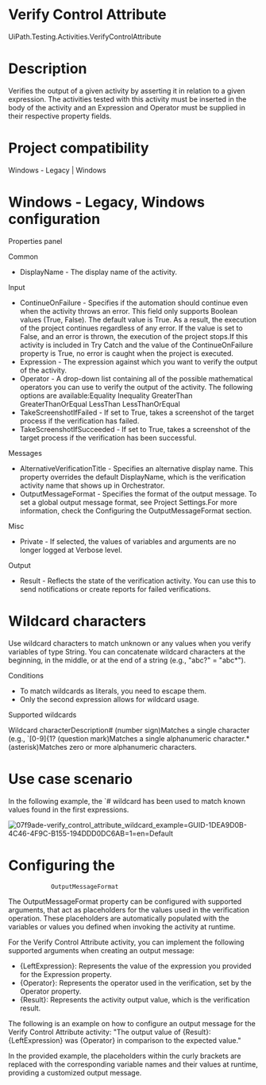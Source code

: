 ﻿# Verify Control Attribute

UiPath.Testing.Activities.VerifyControlAttribute

# Description

Verifies the output of a given activity by asserting it in relation to a given expression. The activities tested with this activity must be inserted in the body of the activity and an Expression and Operator must be supplied in their respective property fields.

# Project compatibility

Windows - Legacy | Windows

# Windows - Legacy, Windows configuration

Properties panel

Common

* DisplayName - The display name of the activity.

Input

* ContinueOnFailure - Specifies if the automation should continue even when the activity throws an error. This field only supports Boolean values (True, False). The default value is True. As a result, the execution of the project continues regardless of any error. If the value is set to False, and an error is thrown, the execution of the project stops.If this activity is included in Try Catch and the value of the ContinueOnFailure property is True, no error is caught when the project is executed.
* Expression - The expression against which you want to verify the output of the activity.
* Operator - A drop-down list containing all of the possible mathematical operators you can use to verify the output of the activity. The following options are available:Equality Inequality GreaterThan GreaterThanOrEqual LessThan LessThanOrEqual
* TakeScreenshotIfFailed - If set to True, takes a screenshot of the target process if the verification has failed.
* TakeScreenshotIfSucceeded - If set to True, takes a screenshot of the target process if the verification has been successful.

Messages

* AlternativeVerificationTitle - Specifies an alternative display name. This property overrides the default DisplayName, which is the verification activity name that shows up in Orchestrator.
* OutputMessageFormat - Specifies the format of the output message. To set a global output message format, see Project Settings.For more information, check the Configuring the OutputMessageFormat section.

Misc

* Private - If selected, the values of variables and arguments are no longer logged at Verbose level.

Output

* Result - Reflects the state of the verification activity. You can use this to send notifications or create reports for failed verifications.

# Wildcard characters

Use wildcard characters to match unknown or any values when you verify variables of
                type String. You can concatenate wildcard characters at the beginning, in the
                middle, or at the end of a string (e.g., "abc?" = "abc*").

Conditions

* To match wildcards as literals, you need to escape them.
* Only the second expression allows for wildcard usage.

Supported wildcards

Wildcard characterDescription# (number sign)Matches a single character (e.g., `[0-9]{1? (question mark)Matches a single alphanumeric character.*(asterisk)Matches zero or more alphanumeric characters.

# Use case scenario

In the following example, the `# wildcard has been used to match known values found
                in the first expressions.

![07f9ade-verify_control_attribute_wildcard_example=GUID-1DEA9D0B-4C46-4F9C-B155-194DDD0DC6AB=1=en=Default](/images/07f9ade-verify_control_attribute_wildcard_example=GUID-1DEA9D0B-4C46-4F9C-B155-194DDD0DC6AB=1=en=Default.png)

# Configuring the
                OutputMessageFormat

The OutputMessageFormat property can be configured with supported arguments,
                that act as placeholders for the values used in the verification operation. These
                placeholders are automatically populated with the variables or values you defined
                when invoking the activity at runtime.

For the Verify Control Attribute activity, you can implement the following supported
                arguments when creating an output message:

* {LeftExpression}: Represents the value of the expression you provided for the Expression property.
* {Operator}: Represents the operator used in the verification, set by the Operator property.
* {Result}: Represents the activity output value, which is the verification result.

The following is an example on how to configure an output message for the Verify
                Control Attribute activity: "The output value of {Result}: {LeftExpression}
                    was {Operator} in comparison to the expected value."

In the provided example, the placeholders within the curly brackets are replaced with
                the corresponding variable names and their values at runtime, providing a customized
                output message.
